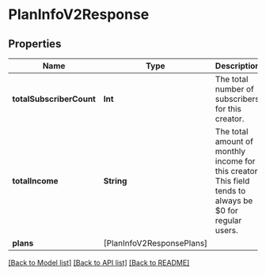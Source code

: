 # PlanInfoV2Response

## Properties
Name | Type | Description | Notes
------------ | ------------- | ------------- | -------------
**totalSubscriberCount** | **Int** | The total number of subscribers for this creator. | [optional] 
**totalIncome** | **String** | The total amount of monthly income for this creator. This field tends to always be $0 for regular users. | [optional] 
**plans** | [PlanInfoV2ResponsePlans] |  | 

[[Back to Model list]](../README.md#documentation-for-models) [[Back to API list]](../README.md#documentation-for-api-endpoints) [[Back to README]](../README.md)


